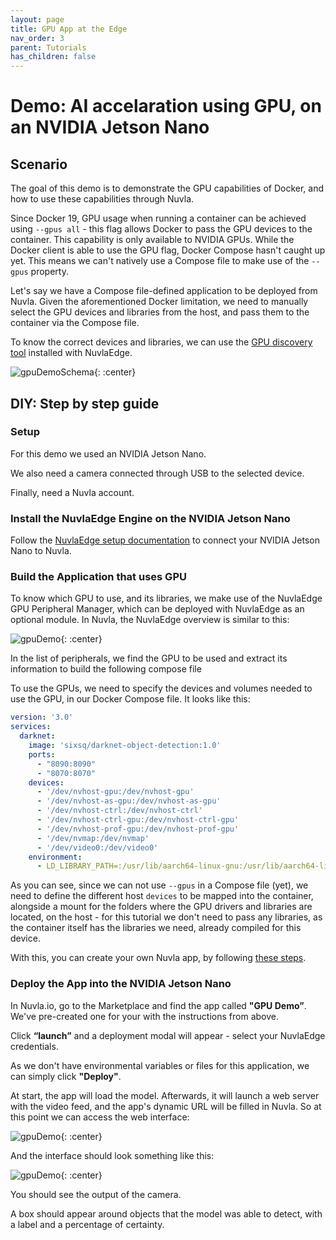 ```yaml
---
layout: page
title: GPU App at the Edge
nav_order: 3
parent: Tutorials
has_children: false
---
```


# Demo: AI accelaration using GPU, on an NVIDIA Jetson Nano

## Scenario

The goal of this demo is to demonstrate the GPU capabilities of Docker, and how to use these capabilities through Nuvla.

Since Docker 19, GPU usage when running a container can be achieved using `--gpus all` - this flag allows Docker to pass the GPU devices to the container.
This capability is only available to NVIDIA GPUs. While the Docker client is able to use the GPU flag, Docker Compose hasn't caught up yet. This means we can't natively use a Compose file to make use of the `--gpus` property.

Let's say we have a Compose file-defined application to be deployed from Nuvla. Given the aforementioned Docker limitation, we need to manually select the GPU devices and libraries from the host, and pass them to the container via the Compose file.

To know the correct devices and libraries, we can use the [GPU discovery tool](https://github.com/nuvlaedge/peripheral-manager-gpu) installed with NuvlaEdge.

![gpuDemoSchema](/assets/img/gpu-demo-scheme.png){: :center}

## DIY: Step by step guide 


### Setup

For this demo we used an NVIDIA Jetson Nano. 

We also need a camera connected through USB to the selected device.

Finally, need a Nuvla account.

### Install the NuvlaEdge Engine on the NVIDIA Jetson Nano

Follow the [NuvlaEdge setup documentation](/nuvlabox/latest/nuvlabox-engine/quickstart) to connect your NVIDIA Jetson Nano to Nuvla. 

### Build the Application that uses GPU 

To know which GPU to use, and its libraries, we make use of the NuvlaEdge GPU Peripheral Manager, which can be deployed with NuvlaEdge as an optional module. 
In Nuvla, the NuvlaEdge overview is similar to this: 

![gpuDemo](/assets/img/peripheral-manager-gpu.png){: :center}

In the list of peripherals, we find the GPU to be used and extract its information to build the following compose file

To use the GPUs, we need to specify the devices and volumes needed to use the GPU, in our Docker Compose file. It looks like this:

```yaml
version: '3.0'
services:
  darknet:
    image: 'sixsq/darknet-object-detection:1.0'
    ports:
      - "8090:8090"
      - "8070:8070"
    devices:
      - '/dev/nvhost-gpu:/dev/nvhost-gpu'
      - '/dev/nvhost-as-gpu:/dev/nvhost-as-gpu'
      - '/dev/nvhost-ctrl:/dev/nvhost-ctrl'
      - '/dev/nvhost-ctrl-gpu:/dev/nvhost-ctrl-gpu'
      - '/dev/nvhost-prof-gpu:/dev/nvhost-prof-gpu'
      - '/dev/nvmap:/dev/nvmap'
      - '/dev/video0:/dev/video0'
    environment:
      - LD_LIBRARY_PATH=:/usr/lib/aarch64-linux-gnu:/usr/lib/aarch64-linux-gnu/tegra:/usr/local/cuda/lib64:/usr/local/cuda/lib64:/root/opencv-3.4.1/build/lib
```


As you can see, since we can not use `--gpus` in a Compose file (yet), we need to define the different host `devices` to be mapped into the container, alongside a mount for the folders where the GPU drivers and libraries are located, on the host - for this
tutorial we don't need to pass any libraries, as the container itself has the libraries we need, already compiled for this device. 

With this, you can create your own Nuvla app, by following [these steps](/nuvla/add-apps).

### Deploy the App into the NVIDIA Jetson Nano

In Nuvla.io, go to the Marketplace and find the app called **"GPU Demo”**. We've pre-created one for your with the instructions from above. 

Click **“launch”** and a deployment modal will appear - select your NuvlaEdge credentials. 

As we don't have environmental variables or files for this application, we can simply click **"Deploy"**.

At start, the app will load the model. Afterwards, it will launch a web server with the video feed, and the app's dynamic URL will be filled in Nuvla. So at this point we can access the web interface:
    
![gpuDemo](/assets/img/deployment-ready-gpu-demo.png){: :center}

  
And the interface should look something like this:


![gpuDemo](/assets/img/output-gpu-demo.png){: :center}

You should see the output of the camera.

A box should appear around objects that the model was able to detect, with a label and a percentage of certainty.


